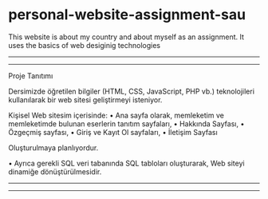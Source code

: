 # personal-website-assignment-sau
This website is about my country and about myself as an assignment. It uses the basics of web desiginig technologies



******
******
Proje Tanıtımı

Dersimizde öğretilen bilgiler (HTML, CSS, JavaScript, PHP vb.) teknolojileri kullanılarak bir web sitesi geliştirmeyi isteniyor.

Kişisel Web sitesim içerisinde:
•	Ana sayfa olarak, memleketim ve memleketimde bulunan eserlerin tanıtım sayfaları,
•	Hakkında Sayfası,
•	Özgeçmiş sayfası,
•	Giriş ve Kayıt Ol sayfaları,
•	İletişim Sayfası

Oluşturulmaya planlıyordur.

•	Ayrıca gerekli SQL veri tabanında SQL tabloları oluşturarak, Web siteyi dinamiğe dönüştürülmesidir.



*****
*****
